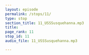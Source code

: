 ```yaml
---
layout: episode
permalink: /stops/11/
type: stop
section_title: 11_USSSusquehanna.mp3
title: 
page_rank: 11
stop_id: 11
audio_file: 11_USSSusquehanna.mp3

---
```

